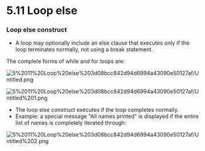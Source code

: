 # 5.11 Loop else

### Loop else construct

- A loop may optionally include an else clause that executes only if the loop terminates normally, not using a break statement.

The complete forms of while and for loops are:

![5%2011%20Loop%20else%203d08bcc842d94d6994a43090e50127af/Untitled.png](5.11.png)

![5%2011%20Loop%20else%203d08bcc842d94d6994a43090e50127af/Untitled%201.png](5.11.1.png)

- The loop else construct executes if the loop completes normally.
- Example: a special message "All names printed" is displayed if the entire list of names is completely iterated through:

![5%2011%20Loop%20else%203d08bcc842d94d6994a43090e50127af/Untitled%202.png](5.11.2.png)